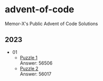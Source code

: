 # advent-of-code
Memor-X's Public Advent of Code Solutions

## 2023
- 01
	- [Puzzle 1](2023/01-Puzzle1)<br>
	Answer: 56506
	- [Puzzle 2](2023/01-Puzzle2)<br>
	Answer: 56017